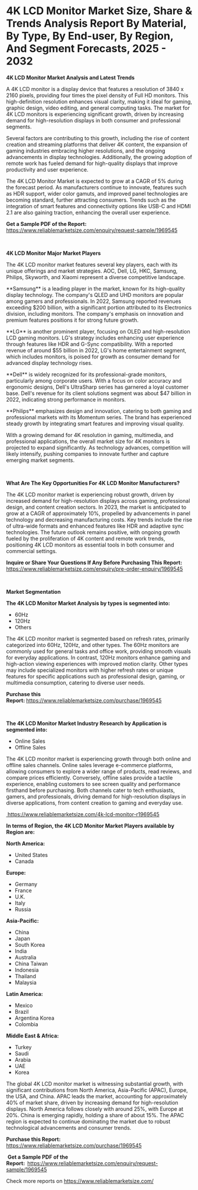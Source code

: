 <p><h1>4K LCD Monitor Market Size, Share & Trends Analysis Report By Material, By Type, By End-user, By Region, And Segment Forecasts, 2025 - 2032</h1></p><p><strong>4K LCD Monitor Market Analysis and Latest Trends</strong></p>
<p><p>A 4K LCD monitor is a display device that features a resolution of 3840 x 2160 pixels, providing four times the pixel density of Full HD monitors. This high-definition resolution enhances visual clarity, making it ideal for gaming, graphic design, video editing, and general computing tasks. The market for 4K LCD monitors is experiencing significant growth, driven by increasing demand for high-resolution displays in both consumer and professional segments. </p><p>Several factors are contributing to this growth, including the rise of content creation and streaming platforms that deliver 4K content, the expansion of gaming industries embracing higher resolutions, and the ongoing advancements in display technologies. Additionally, the growing adoption of remote work has fueled demand for high-quality displays that improve productivity and user experience.</p><p>The 4K LCD Monitor Market is expected to grow at a CAGR of 5% during the forecast period. As manufacturers continue to innovate, features such as HDR support, wider color gamuts, and improved panel technologies are becoming standard, further attracting consumers. Trends such as the integration of smart features and connectivity options like USB-C and HDMI 2.1 are also gaining traction, enhancing the overall user experience.</p></p>
<p><strong>Get a Sample PDF of the Report:&nbsp;</strong> <a href="https://www.reliablemarketsize.com/enquiry/request-sample/1969545?utm_campaign=1898&utm_medium=2&utm_source=Github&utm_content=ia&utm_term=11022025&utm_id=4k-lcd-monitor">https://www.reliablemarketsize.com/enquiry/request-sample/1969545</a></p>
<p>&nbsp;</p>
<p><strong>4K LCD Monitor Major Market Players</strong></p>
<p><p>The 4K LCD monitor market features several key players, each with its unique offerings and market strategies. AOC, Dell, LG, HKC, Samsung, Philips, Skyworth, and Xiaomi represent a diverse competitive landscape.</p><p>**Samsung** is a leading player in the market, known for its high-quality display technology. The company's QLED and UHD monitors are popular among gamers and professionals. In 2022, Samsung reported revenues exceeding $200 billion, with a significant portion attributed to its Electronics division, including monitors. The company's emphasis on innovation and premium features positions it for strong future growth.</p><p>**LG** is another prominent player, focusing on OLED and high-resolution LCD gaming monitors. LG's strategy includes enhancing user experience through features like HDR and G-Sync compatibility. With a reported revenue of around $55 billion in 2022, LG's home entertainment segment, which includes monitors, is poised for growth as consumer demand for advanced display technology rises.</p><p>**Dell** is widely recognized for its professional-grade monitors, particularly among corporate users. With a focus on color accuracy and ergonomic designs, Dell's UltraSharp series has garnered a loyal customer base. Dell's revenue for its client solutions segment was about $47 billion in 2022, indicating strong performance in monitors.</p><p>**Philips** emphasizes design and innovation, catering to both gaming and professional markets with its Momentum series. The brand has experienced steady growth by integrating smart features and improving visual quality. </p><p>With a growing demand for 4K resolution in gaming, multimedia, and professional applications, the overall market size for 4K monitors is projected to expand significantly. As technology advances, competition will likely intensify, pushing companies to innovate further and capture emerging market segments.</p></p>
<p>&nbsp;</p>
<p><strong>What Are The Key Opportunities For 4K LCD Monitor Manufacturers?</strong></p>
<p><p>The 4K LCD monitor market is experiencing robust growth, driven by increased demand for high-resolution displays across gaming, professional design, and content creation sectors. In 2023, the market is anticipated to grow at a CAGR of approximately 10%, propelled by advancements in panel technology and decreasing manufacturing costs. Key trends include the rise of ultra-wide formats and enhanced features like HDR and adaptive sync technologies. The future outlook remains positive, with ongoing growth fueled by the proliferation of 4K content and remote work trends, positioning 4K LCD monitors as essential tools in both consumer and commercial settings.</p></p>
<p><strong>Inquire or Share Your Questions If Any Before Purchasing This Report:</strong> <a href="https://www.reliablemarketsize.com/enquiry/pre-order-enquiry/1969545?utm_campaign=1898&utm_medium=2&utm_source=Github&utm_content=ia&utm_term=11022025&utm_id=4k-lcd-monitor">https://www.reliablemarketsize.com/enquiry/pre-order-enquiry/1969545</a></p>
<p>&nbsp;</p>
<p><strong>Market Segmentation</strong></p>
<p><strong>The 4K LCD Monitor Market Analysis by types is segmented into:</strong></p>
<p><ul><li>60Hz</li><li>120Hz</li><li>Others</li></ul></p>
<p><p>The 4K LCD monitor market is segmented based on refresh rates, primarily categorized into 60Hz, 120Hz, and other types. The 60Hz monitors are commonly used for general tasks and office work, providing smooth visuals for everyday applications. In contrast, 120Hz monitors enhance gaming and high-action viewing experiences with improved motion clarity. Other types may include specialized monitors with higher refresh rates or unique features for specific applications such as professional design, gaming, or multimedia consumption, catering to diverse user needs.</p></p>
<p><strong>Purchase this Report:&nbsp;</strong><a href="https://www.reliablemarketsize.com/purchase/1969545?utm_campaign=1898&utm_medium=2&utm_source=Github&utm_content=ia&utm_term=11022025&utm_id=4k-lcd-monitor">https://www.reliablemarketsize.com/purchase/1969545</a></p>
<p>&nbsp;</p>
<p><strong>The 4K LCD Monitor Market Industry Research by Application is segmented into:</strong></p>
<p><ul><li>Online Sales</li><li>Offline Sales</li></ul></p>
<p><p>The 4K LCD monitor market is experiencing growth through both online and offline sales channels. Online sales leverage e-commerce platforms, allowing consumers to explore a wider range of products, read reviews, and compare prices efficiently. Conversely, offline sales provide a tactile experience, enabling customers to see screen quality and performance firsthand before purchasing. Both channels cater to tech enthusiasts, gamers, and professionals, driving demand for high-resolution displays in diverse applications, from content creation to gaming and everyday use.</p></p>
<p><a href="https://www.reliablemarketsize.com/4k-lcd-monitor-r1969545?utm_campaign=1898&utm_medium=2&utm_source=Github&utm_content=ia&utm_term=11022025&utm_id=4k-lcd-monitor">&nbsp;https://www.reliablemarketsize.com/4k-lcd-monitor-r1969545</a></p>
<p><strong>In terms of Region, the 4K LCD Monitor Market Players available by Region are:</strong></p>
<p>
    <p> <strong> North America: </strong>
        <ul>
            <li>United States</li>
            <li>Canada</li>
        </ul>
        </p> 
    <p> <strong> Europe: </strong>
        <ul>
            <li>Germany</li>
            <li>France</li>
            <li>U.K.</li>
            <li>Italy</li>
            <li>Russia</li>
        </ul>
        </p> 
    <p> <strong> Asia-Pacific: </strong>
        <ul>
            <li>China</li>
            <li>Japan</li>
            <li>South Korea</li>
            <li>India</li>
            <li>Australia</li>
            <li>China Taiwan</li>
            <li>Indonesia</li>
            <li>Thailand</li>
            <li>Malaysia</li>
        </ul>
        </p> 
    <p> <strong> Latin America: </strong>
        <ul>
            <li>Mexico</li>
            <li>Brazil</li>
            <li>Argentina Korea</li>
            <li>Colombia</li>
        </ul>
        </p> 
    <p> <strong> Middle East & Africa: </strong>
        <ul>
            <li>Turkey</li>
            <li>Saudi</li>
            <li>Arabia</li>
            <li>UAE</li>
            <li>Korea</li>
        </ul>
    </p>
    </p>
<p><p>The global 4K LCD monitor market is witnessing substantial growth, with significant contributions from North America, Asia-Pacific (APAC), Europe, the USA, and China. APAC leads the market, accounting for approximately 40% of market share, driven by increasing demand for high-resolution displays. North America follows closely with around 25%, with Europe at 20%. China is emerging rapidly, holding a share of about 15%. The APAC region is expected to continue dominating the market due to robust technological advancements and consumer trends.</p></p>
<p><strong>Purchase this Report: </strong><a href="https://www.reliablemarketsize.com/purchase/1969545?utm_campaign=1898&utm_medium=2&utm_source=Github&utm_content=ia&utm_term=11022025&utm_id=4k-lcd-monitor">https://www.reliablemarketsize.com/purchase/1969545</a></p>
<p>&nbsp;<strong>Get a Sample PDF of the Report:&nbsp;&nbsp;</strong><a href="https://www.reliablemarketsize.com/enquiry/request-sample/1969545?utm_campaign=1898&utm_medium=2&utm_source=Github&utm_content=ia&utm_term=11022025&utm_id=4k-lcd-monitor">https://www.reliablemarketsize.com/enquiry/request-sample/1969545</a></p>
<p><strong></strong></p>
<p>Check more reports on <a href="https://www.reliablemarketsize.com/?utm_campaign=1898&utm_medium=2&utm_source=Github&utm_content=ia&utm_term=11022025&utm_id=4k-lcd-monitor">https://www.reliablemarketsize.com/</a></p>